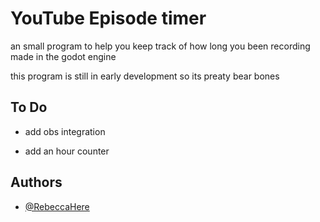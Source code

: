 # YouTube Episode timer

an small program to help you keep track of how long you been recording
made in the godot engine

this program is still in early development so its preaty bear bones


## To Do

- add obs integration

- add an hour counter



## Authors

- [@RebeccaHere ](https://www.github.com/RebeccaHere)

